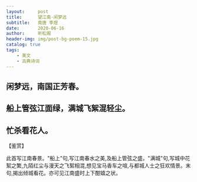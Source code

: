 ```yaml
---
layout:     post
title:      望江南·闲梦远 
subtitle:   南唐 李煜
date:       2020-06-16
author:     听松阁
header-img: img/post-bg-poem-15.jpg
catalog: true
tags:
    - 美文
    - 古典诗词
---
```


## 闲梦远，南国正芳春。
## 船上管弦江面绿，满城飞絮混轻尘。
## 忙杀看花人。

【鉴赏】

此首写江南春景。"船上"句,写江南春水之美,及船上管弦之盛。"满城"句,写城中花絮之繁,九陌红尘与漫天之飞絮相混,想见宝马香车之喧,与都城人士之狂欢情景。末句,揭出倾城看花。亦可见江南盛时上下酣嬉之状。

